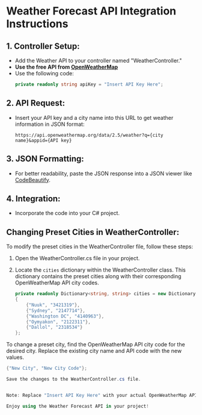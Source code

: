 # Weather Forecast API Integration Instructions

## 1. Controller Setup:
   - Add the Weather API to your controller named "WeatherController."
   - **Use the free API from [OpenWeatherMap](https://openweathermap.org/appid)**
   - Use the following code:
     ```csharp
     private readonly string apiKey = "Insert API Key Here";
     ```

## 2. API Request:
   - Insert your API key and a city name into this URL to get weather information in JSON format:
     ```
     https://api.openweathermap.org/data/2.5/weather?q={city name}&appid={API key}
     ```

## 3. JSON Formatting:
   - For better readability, paste the JSON response into a JSON viewer like [CodeBeautify](https://codebeautify.org/jsonviewer).

## 4. Integration:
   - Incorporate the code into your C# project.

## Changing Preset Cities in WeatherController:

To modify the preset cities in the WeatherController file, follow these steps:

1. Open the WeatherController.cs file in your project.

2. Locate the `cities` dictionary within the WeatherController class. This dictionary contains the preset cities along with their corresponding OpenWeatherMap API city codes.

   ```csharp
   private readonly Dictionary<string, string> cities = new Dictionary<string, string>
   {
       {"Nuuk", "3421319"},
       {"Sydney", "2147714"},
       {"Washington DC", "4140963"},
       {"Oymyakon", "2122311"},
       {"Dallol", "2318534"}
   };

To change a preset city, find the OpenWeatherMap API city code for the desired city. Replace the existing city name and API code with the new values.

   ```csharp
{"New City", "New City Code"};  

Save the changes to the WeatherController.cs file.


Note: Replace "Insert API Key Here" with your actual OpenWeatherMap API key.

Enjoy using the Weather Forecast API in your project!
